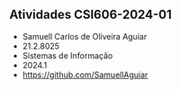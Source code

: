 ## Atividades CSI606-2024-01

- Samuell Carlos de Oliveira Aguiar
- 21.2.8025
- Sistemas de Informação
- 2024.1
- https://github.com/SamuellAguiar
